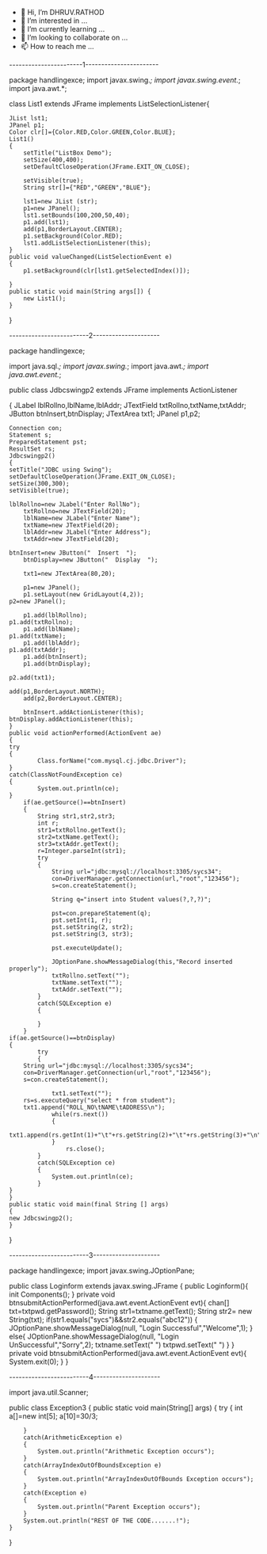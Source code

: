 - 👋 Hi, I’m DHRUV.RATHOD
- 👀 I’m interested in ...
- 🌱 I’m currently learning ...
- 💞️ I’m looking to collaborate on ...
- 📫 How to reach me ...

<!---
DHRUV10-R/DHRUV10-R is a ✨ special ✨ repository because its `README.md` (this file) appears on your GitHub profile.
You can click the Preview link to take a look at your changes.
--->

-----------------------1-----------------------


package handlingexce;
import javax.swing.*;
import javax.swing.event.*;
import java.awt.*;

class List1 extends JFrame implements ListSelectionListener{

    JList lst1;
    JPanel p1;
    Color clr[]={Color.RED,Color.GREEN,Color.BLUE};
    List1()
    {
        setTitle("ListBox Demo");
        setSize(400,400);
        setDefaultCloseOperation(JFrame.EXIT_ON_CLOSE);
        
        setVisible(true);
        String str[]={"RED","GREEN","BLUE"};
        
        lst1=new JList (str);
        p1=new JPanel();
        lst1.setBounds(100,200,50,40);
        p1.add(lst1);
        add(p1,BorderLayout.CENTER);
        p1.setBackground(Color.RED);
        lst1.addListSelectionListener(this);
    }
    public void valueChanged(ListSelectionEvent e)
    {
        p1.setBackground(clr[lst1.getSelectedIndex()]);
        
    }
    public static void main(String args[]) {
        new List1();
    }
}

-------------------------2---------------------


package handlingexce;

import java.sql.*;
import javax.swing.*;
import java.awt.*;
import java.awt.event.*;

public class Jdbcswingp2 extends JFrame implements ActionListener 
    

 
{
    JLabel lblRollno,lblName,lblAddr;
    JTextField txtRollno,txtName,txtAddr;
    JButton btnInsert,btnDisplay;
    JTextArea txt1;
    JPanel p1,p2;

    Connection con;
    Statement s;
    PreparedStatement pst;
    ResultSet rs;
    Jdbcswingp2()
    {
	setTitle("JDBC using Swing");
	setDefaultCloseOperation(JFrame.EXIT_ON_CLOSE);
	setSize(300,300);
	setVisible(true);

	lblRollno=new JLabel("Enter RollNo");
        txtRollno=new JTextField(20);
        lblName=new JLabel("Enter Name");
        txtName=new JTextField(20);
        lblAddr=new JLabel("Enter Address");
        txtAddr=new JTextField(20);
		
	btnInsert=new JButton("  Insert  ");
        btnDisplay=new JButton("  Display  ");
	
        txt1=new JTextArea(80,20);

        p1=new JPanel();
        p1.setLayout(new GridLayout(4,2));
	p2=new JPanel();
        
        p1.add(lblRollno);
	p1.add(txtRollno);
        p1.add(lblName);
	p1.add(txtName);
        p1.add(lblAddr);
	p1.add(txtAddr);
        p1.add(btnInsert);
        p1.add(btnDisplay);
        
	p2.add(txt1);

	add(p1,BorderLayout.NORTH);
        add(p2,BorderLayout.CENTER);
        
        btnInsert.addActionListener(this);
	btnDisplay.addActionListener(this);
    }
    public void actionPerformed(ActionEvent ae)
    {
	try
	{
            Class.forName("com.mysql.cj.jdbc.Driver");
	}
	catch(ClassNotFoundException ce)
	{
            System.out.println(ce);
	}
        if(ae.getSource()==btnInsert)
        {
            String str1,str2,str3;
            int r;
            str1=txtRollno.getText();
            str2=txtName.getText();
            str3=txtAddr.getText();
            r=Integer.parseInt(str1);
            try 
            {
                String url="jdbc:mysql://localhost:3305/sycs34";
                con=DriverManager.getConnection(url,"root","123456");
                s=con.createStatement();
                
                String q="insert into Student values(?,?,?)";
                
                pst=con.prepareStatement(q);
                pst.setInt(1, r);
                pst.setString(2, str2);
                pst.setString(3, str3);
                
                pst.executeUpdate();
                
                JOptionPane.showMessageDialog(this,"Record inserted properly");
                txtRollno.setText("");
                txtName.setText("");
                txtAddr.setText("");
            } 
            catch(SQLException e)
            {
                
            }
        }
	if(ae.getSource()==btnDisplay)
	{
            try
            {
		String url="jdbc:mysql://localhost:3305/sycs34";
	 	con=DriverManager.getConnection(url,"root","123456");
		s=con.createStatement();
		
                txt1.setText("");
		rs=s.executeQuery("select * from student");
		txt1.append("ROLL_NO\tNAME\tADDRESS\n");
                while(rs.next())
                {
                    txt1.append(rs.getInt(1)+"\t"+rs.getString(2)+"\t"+rs.getString(3)+"\n");
                }
                    rs.close();
            } 
            catch(SQLException ce)
            {
            	System.out.println(ce);
            }
	}
    }
    public static void main(final String [] args)
    {
	new Jdbcswingp2();
    }
}

-------------------------3---------------------


package handlingexce;
import javax.swing.JOptionPane;


public class Loginform  extends javax.swing.JFrame
{
    public Loginform(){
        init Components();
    }
    private void btnsubmitActionPerformed(java.awt.event.ActionEvent evt){
        chan[] txt=txtpwd.getPassword();
        String str1=txtname.getText();
        String str2= new String(txt);
             if(str1.equals("sycs")&&str2.equals("abc12"))
             {
                JOptionPane.showMessageDialog(null, "Login Successful","Welcome",1);
             }
             else{
                  JOptionPane.showMessageDialog(null, "Login UnSuccessful","Sorry",2);
                  txtname.setText(" ")
                  txtpwd.setText(" ")
             }
    }
    private void btnsubmitActionPerformed(java.awt.event.ActionEvent evt){
        System.exit(0);
    }
}


-------------------------4---------------------


import java.util.Scanner;

public class Exception3 {
    public static void main(String[] args)
    {
        try
        {
            int a[]=new int[5];
            a[10]=30/3;
                       
        }
        catch(ArithmeticException e)
        {
            System.out.println("Arithmetic Exception occurs");
        }
        catch(ArrayIndexOutOfBoundsException e)
        {
            System.out.println("ArrayIndexOutOfBounds Exception occurs");
        }
        catch(Exception e)
        {
            System.out.println("Parent Exception occurs");
        }
        System.out.println("REST OF THE CODE.......!");
    }
    
}
